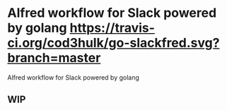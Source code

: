 # Alfred workflow for Slack powered by golang https://travis-ci.org/cod3hulk/go-slackfred.svg?branch=master
Alfred workflow for Slack powered by golang

## WIP


